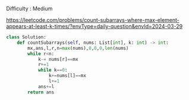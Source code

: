 Difficulty : Medium 

https://leetcode.com/problems/count-subarrays-where-max-element-appears-at-least-k-times/?envType=daily-question&envId=2024-03-29

```python
class Solution:
    def countSubarrays(self, nums: List[int], k: int) -> int:
        mx,ans,l,r,n=max(nums),0,0,0,len(nums)
        while r<n:
            k-= nums[r]==mx
            r+=1
            while k==0:
                k+=nums[l]==mx
                l+=1
            ans+=l
        return ans
```
